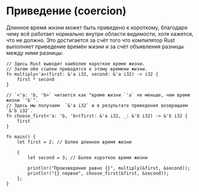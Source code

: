 # Приведение (coercion)

Длинное время жизни может быть приведено к короткому, благодаря чему всё работает нормально внутри области видимости, хотя кажется, что не должно. Это достигается за счёт того что компилятор Rust выполняет приведение времён жизни и за счёт объявления разницы между ними разницы:

```rust,editable
// Здесь Rust выводит наиболее короткое время жизни.
// Затем обе ссылки приводятся к этому времени жизни.
fn multiply<'a>(first: &'a i32, second: &'a i32) -> i32 {
    first * second
}

// `<'a: 'b, 'b>` читается как "время жизни `'a` не меньше, чем время жизни `'b`".
// Здесь мы получаем  `&'a i32` и в результате приведения возвращаем `&'b i32`.
fn choose_first<'a: 'b, 'b>(first: &'a i32, _: &'b i32) -> &'b i32 {
    first
}

fn main() {
    let first = 2; // Более длинное время жизни
    
    {
        let second = 3; // Более короткое время жизни
        
        println!("Произведение равно {}", multiply(&first, &second));
        println!("{} первое", choose_first(&first, &second));
    };
}
```
